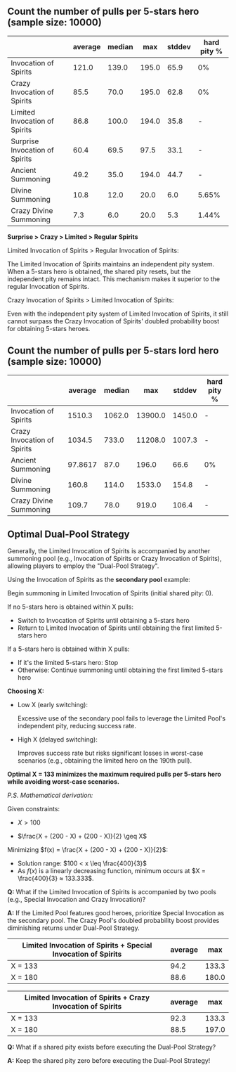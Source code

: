 ## Count the number of pulls per 5-stars hero (sample size: 10000)

|                                | average | median | max    | stddev | hard pity % |
| -----------------------------  | ------- | ------ | ------ | ------ | ------- |
| Invocation of Spirits          | 121.0   | 139.0  | 195.0  | 65.9   | 0%      |
| Crazy Invocation of Spirits    | 85.5    | 70.0   | 195.0  | 62.8   | 0%      |
| Limited Invocation of Spirits  | 86.8    | 100.0  | 194.0  | 35.8   | -       |
| Surprise Invocation of Spirits | 60.4    | 69.5   | 97.5   | 33.1   | -       |
| Ancient Summoning              | 49.2    | 35.0   | 194.0  | 44.7   | -       |
| Divine Summoning               | 10.8    | 12.0   | 20.0   | 6.0    | 5.65%   |
| Crazy Divine Summoning         | 7.3     | 6.0    | 20.0   | 5.3    | 1.44%   |

**Surprise > Crazy > Limited > Regular Spirits**

Limited Invocation of Spirits > Regular Invocation of Spirits: 

The Limited Invocation of Spirits maintains an independent pity system.  When a 5-stars hero is obtained, the shared pity resets, but the  independent pity remains intact. This mechanism makes it superior to the regular Invocation of Spirits.

Crazy Invocation of Spirits > Limited Invocation of Spirits: 

Even with the independent pity system of Limited Invocation of Spirits, it still cannot surpass the Crazy Invocation of Spirits' doubled probability boost for obtaining 5-stars heroes.

## Count the number of pulls per 5-stars lord hero (sample size: 10000)

|                               | average | median | max     | stddev | hard pity % |
| ----------------------------- | ------- | ------ | ------- | ------ | ----------- |
| Invocation of Spirits         | 1510.3  | 1062.0 | 13900.0 | 1450.0 | -           |
| Crazy Invocation of Spirits   | 1034.5  | 733.0  | 11208.0 | 1007.3 | -           |
| Ancient Summoning             | 97.8617 | 87.0   | 196.0   | 66.6   | 0%          |
| Divine Summoning              | 160.8   | 114.0  | 1533.0  | 154.8  | -           |
| Crazy Divine Summoning        | 109.7   | 78.0   | 919.0   | 106.4  | -           |

## **Optimal Dual-Pool Strategy**

Generally, the Limited Invocation of Spirits is accompanied by another summoning pool (e.g., Invocation of Spirits or Crazy Invocation of Spirits), allowing players to employ the "Dual-Pool Strategy".

Using the Invocation of Spirits as the **secondary pool** example:

Begin summoning in Limited Invocation of Spirits (initial shared pity: 0).

If no 5-stars hero is obtained within X pulls:

- Switch to Invocation of Spirits until obtaining a 5-stars hero
- Return to Limited Invocation of Spirits until obtaining the first limited 5-stars hero

If a 5-stars hero is obtained within X pulls:

- If it's the limited 5-stars hero: Stop
- Otherwise: Continue summoning until obtaining the first limited 5-stars hero

**Choosing X:**

- Low X (early switching):

  Excessive use of the secondary pool fails to leverage the Limited Pool's independent pity, reducing success rate.

- High X (delayed switching): 

  Improves success rate but risks significant losses in worst-case scenarios (e.g., obtaining the limited hero on the 190th pull).

**Optimal X = 133 minimizes the maximum required pulls per 5-stars hero while avoiding worst-case scenarios.**

*P.S. Mathematical derivation:*

Given constraints:

- $X > 100$

- $\frac{X + (200 - X) + (200 - X)}{2} \geq X$

Minimizing  $f(x) = \frac{X + (200 - X) + (200 - X)}{2}$:

- Solution range:  $100 < x \leq \frac{400}{3}$
- As $f(x)$  is a linearly decreasing function, minimum occurs at $X = \frac{400}{3} ≈ 133.333$.

**Q:** What if the Limited Invocation of Spirits is accompanied by two pools (e.g., Special Invocation and Crazy Invocation)?

**A:** If the Limited Pool features good heroes, prioritize Special Invocation as the secondary pool. The Crazy Pool's doubled probability boost provides diminishing returns under Dual-Pool Strategy.

| Limited Invocation of Spirits + Special Invocation of Spirits | average | max    |
| ------------------------------------------------------------- | ------- | ------ |
| X = 133                                                       | 94.2    | 133.3  |
| X = 180                                                       | 88.6    | 180.0  |

| Limited Invocation of Spirits + Crazy Invocation of Spirits | average | max    |
| ----------------------------------------------------------- | ------- | ------ |
| X = 133                                                     | 92.3    | 133.3  |
| X = 180                                                     | 88.5    | 197.0  |

**Q:** What if a shared pity exists before executing the Dual-Pool Strategy?

**A:** Keep the shared pity zero before executing the Dual-Pool Strategy!

